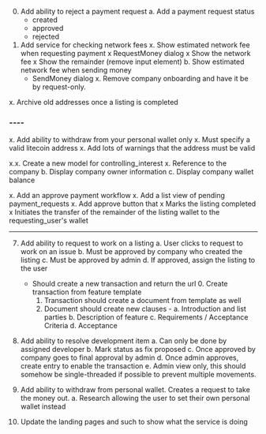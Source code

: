 0. Add ability to reject a payment request
  a. Add a payment request status
    - created
    - approved
    - rejected
3. Add service for checking network fees
  x. Show estimated network fee when requesting payment
    x RequestMoney dialog
    x Show the network fee
    x Show the remainder (remove input element)
  b. Show estimated network fee when sending money
    - SendMoney dialog
x. Remove company onboarding and have it be by request-only.

x. Archive old addresses once a listing is completed

### ----

x. Add ability to withdraw from your personal wallet only
  x. Must specify a valid litecoin address
  x. Add lots of warnings that the address must be valid

x.x. Create a new model for controlling_interest
  x. Reference to the company
  b. Display company owner information
  c. Display company wallet balance

x. Add an approve payment workflow
  x. Add a list view of pending payment_requests
  x. Add approve button that
    x Marks the listing completed
    x Initiates the transfer of the remainder of the listing wallet to the requesting_user's wallet

---

7. Add ability to request to work on a listing
  a. User clicks to request to work on an issue
  b. Must be approved by company who created the listing
  c. Must be approved by admin
  d. If approved, assign the listing to the user
   - Should create a new transaction and return the url
      0. Create transaction from feature template
      1. Transaction should create a document from template as well
      2. Document should create new clauses -
        a. Introduction and list parties
        b. Description of feature
        c. Requirements / Acceptance Criteria
        d. Acceptance

8. Add ability to resolve development item
  a. Can only be done by assigned developer
  b. Mark status as fix proposed
  c. Once approved by company goes to final approval by admin
  d. Once admin approves, create entry to enable the transaction
  e. Admin view only, this should somehow be single-threaded if possible to prevent multiple movements.

4. Add ability to withdraw from personal wallet.  Creates a request to take the money out.
  a. Research allowing the user to set their own personal wallet instead
100. Update the landing pages and such to show what the service is doing
